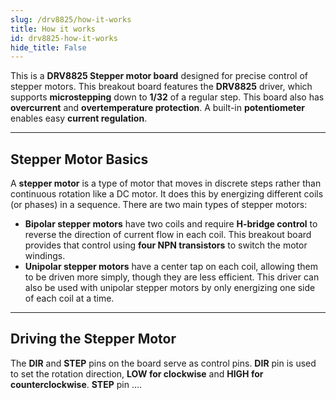 ```yaml
---
slug: /drv8825/how-it-works 
title: How it works
id: drv8825-how-it-works 
hide_title: False
---  
```


This is a **DRV8825 Stepper motor board** designed for precise control of stepper motors. This breakout board features the **DRV8825** driver, which supports **microstepping** down to **1/32** of a regular step. This board also has **overcurrent** and **overtemperature protection**. A built-in **potentiometer** enables easy **current regulation**.

---

## Stepper Motor Basics

A **stepper motor** is a type of motor that moves in discrete steps rather than continuous rotation like a DC motor. It does this by energizing different coils (or phases) in a sequence. There are two main types of stepper motors:  

- **Bipolar stepper motors** have two coils and require **H-bridge control** to reverse the direction of current flow in each coil. This breakout board provides that control using **four NPN transistors** to switch the motor windings.  
- **Unipolar stepper motors** have a center tap on each coil, allowing them to be driven more simply, though they are less efficient. This driver can also be used with unipolar stepper motors by only energizing one side of each coil at a time.  

---

## Driving  the Stepper Motor

The **DIR** and **STEP** pins on the board serve as control pins. **DIR** pin is used to set the rotation direction, **LOW for clockwise** and **HIGH for counterclockwise**. **STEP** pin .... 
